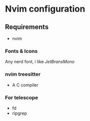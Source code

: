# Nvim configuration

## Requirements

- nvim

### Fonts & Icons

Any nerd font, i like _JetBransMono_

### nvim treesitter

- A C compiler

### For telescope

- fd
- ripgrep

